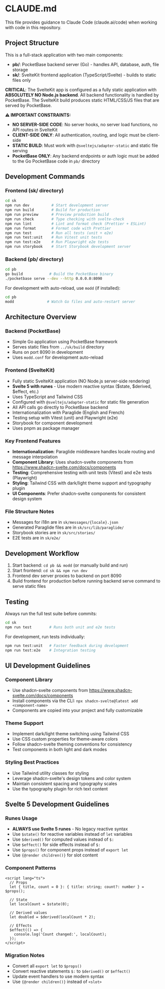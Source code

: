 # CLAUDE.md

This file provides guidance to Claude Code (claude.ai/code) when working with code in this repository.

## Project Structure

This is a full-stack application with two main components:
- **pb/**: PocketBase backend server (Go) - handles API, database, auth, file storage
- **sk/**: SvelteKit frontend application (TypeScript/Svelte) - builds to static files only

**CRITICAL**: The SvelteKit app is configured as a fully static application with **ABSOLUTELY NO Node.js backend**. All backend functionality is handled by PocketBase. The SvelteKit build produces static HTML/CSS/JS files that are served by PocketBase.

**⚠️ IMPORTANT CONSTRAINTS:**
- **NO SERVER-SIDE CODE**: No server hooks, no server load functions, no API routes in SvelteKit
- **CLIENT-SIDE ONLY**: All authentication, routing, and logic must be client-side
- **STATIC BUILD**: Must work with `@sveltejs/adapter-static` and static file serving
- **PocketBase ONLY**: Any backend endpoints or auth logic must be added to the Go PocketBase code in `pb/` directory

## Development Commands

### Frontend (sk/ directory)
```bash
cd sk
npm run dev          # Start development server
npm run build        # Build for production
npm run preview      # Preview production build
npm run check        # Type checking with svelte-check
npm run lint         # Lint and format check (Prettier + ESLint)
npm run format       # Format code with Prettier
npm run test         # Run all tests (unit + e2e)
npm run test:unit    # Run Vitest unit tests
npm run test:e2e     # Run Playwright e2e tests
npm run storybook    # Start Storybook development server
```

### Backend (pb/ directory)
```bash
cd pb
go build            # Build the PocketBase binary
./pocketbase serve --dev --http 0.0.0.0:8090
```

For development with auto-reload, use `modd` (if installed):
```bash
cd pb
modd               # Watch Go files and auto-restart server
```

## Architecture Overview

### Backend (PocketBase)
- Simple Go application using PocketBase framework
- Serves static files from `../sk/build` directory
- Runs on port 8090 in development
- Uses `modd.conf` for development auto-reload

### Frontend (SvelteKit)
- Fully static SvelteKit application (NO Node.js server-side rendering)
- **Svelte 5 with runes** - Use modern reactive syntax ($state, $derived, $effect, etc.)
- Uses TypeScript and Tailwind CSS
- Configured with `@sveltejs/adapter-static` for static file generation
- All API calls go directly to PocketBase backend
- Internationalization with Paraglide (English and French)
- Testing setup with Vitest (unit) and Playwright (e2e)
- Storybook for component development
- Uses pnpm as package manager

### Key Frontend Features
- **Internationalization**: Paraglide middleware handles locale routing and message interpolation
- **Component Library**: Uses shadcn-svelte components from https://www.shadcn-svelte.com/docs/components
- **Testing**: Comprehensive testing with unit tests (Vitest) and e2e tests (Playwright)
- **Styling**: Tailwind CSS with dark/light theme support and typography plugin
- **UI Components**: Prefer shadcn-svelte components for consistent design system

### File Structure Notes
- Messages for i18n are in `sk/messages/{locale}.json`
- Generated Paraglide files are in `sk/src/lib/paraglide/`
- Storybook stories are in `sk/src/stories/`
- E2E tests are in `sk/e2e/`

## Development Workflow

1. Start backend: `cd pb && modd` (or manually build and run)
2. Start frontend: `cd sk && npm run dev`
3. Frontend dev server proxies to backend on port 8090
4. Build frontend for production before running backend serve command to serve static files

## Testing

Always run the full test suite before commits:
```bash
cd sk
npm run test        # Runs both unit and e2e tests
```

For development, run tests individually:
```bash
npm run test:unit   # Faster feedback during development
npm run test:e2e    # Integration testing
```

## UI Development Guidelines

### Component Library
- Use shadcn-svelte components from https://www.shadcn-svelte.com/docs/components
- Install components via the CLI: `npx shadcn-svelte@latest add <component-name>`
- Components are copied into your project and fully customizable

### Theme Support
- Implement dark/light theme switching using Tailwind CSS
- Use CSS custom properties for theme-aware colors
- Follow shadcn-svelte theming conventions for consistency
- Test components in both light and dark modes

### Styling Best Practices
- Use Tailwind utility classes for styling
- Leverage shadcn-svelte's design tokens and color system
- Maintain consistent spacing and typography scales
- Use the typography plugin for rich text content

## Svelte 5 Development Guidelines

### Runes Usage
- **ALWAYS use Svelte 5 runes** - No legacy reactive syntax
- Use `$state()` for reactive variables instead of `let` variables
- Use `$derived()` for computed values instead of `$:`
- Use `$effect()` for side effects instead of `$:`
- Use `$props()` for component props instead of `export let`
- Use `{@render children()}` for slot content

### Component Patterns
```svelte
<script lang="ts">
  // Props
  let { title, count = 0 }: { title: string; count?: number } = $props();
  
  // State
  let localCount = $state(0);
  
  // Derived values
  let doubled = $derived(localCount * 2);
  
  // Effects
  $effect(() => {
    console.log('Count changed:', localCount);
  });
</script>
```

### Migration Notes
- Convert all `export let` to `$props()`
- Convert reactive statements `$:` to `$derived()` or `$effect()`
- Update event handlers to use modern syntax
- Use `{@render children()}` instead of `<slot>`